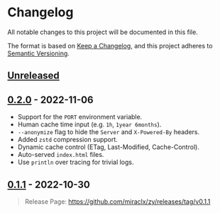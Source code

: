 # Changelog

All notable changes to this project will be documented in this file.

The format is based on [Keep a Changelog](https://keepachangelog.com/en/1.0.0/),
and this project adheres to [Semantic Versioning](https://semver.org/spec/v2.0.0.html).

## [Unreleased]

## [0.2.0] - 2022-11-06

- Support for the `PORT` environment variable.
- Human cache time input (e.g. `1h`, `1year 6months`).
- `--anonymize` flag to hide the `Server` and `X-Powered-By` headers.
- Added `zstd` compression support.
- Dynamic cache control (ETag, Last-Modified, Cache-Control).
- Auto-served `index.html` files.
- Use `println` over tracing for trivial logs.

## [0.1.1] - 2022-10-30

> Release Page: <https://github.com/miraclx/zy/releases/tag/v0.1.1>

[unreleased]: https://github.com/miraclx/zy/compare/v0.2.0...HEAD
[0.2.0]: https://github.com/miraclx/zy/compare/v0.1.1...v0.2.0
[0.1.1]: https://github.com/miraclx/zy/releases/tag/v0.1.1
